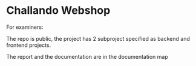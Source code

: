 # Challando Webshop

For examiners:

The repo is public, the project has 2 subproject specified as backend and frontend projects. 

The report and the documentation are in the documentation map 
